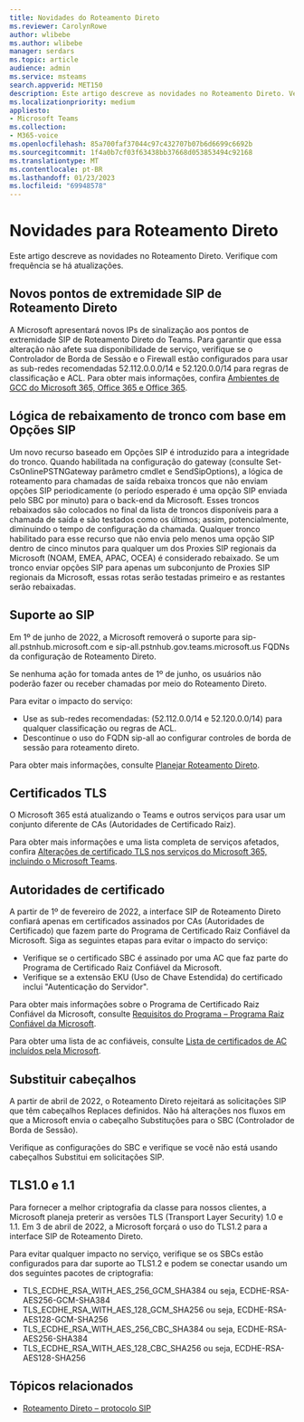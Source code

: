 ```yaml
---
title: Novidades do Roteamento Direto
ms.reviewer: CarolynRowe
author: wlibebe
ms.author: wlibebe
manager: serdars
ms.topic: article
audience: admin
ms.service: msteams
search.appverid: MET150
description: Este artigo descreve as novidades no Roteamento Direto. Verifique com frequência se há atualizações.
ms.localizationpriority: medium
appliesto:
- Microsoft Teams
ms.collection:
- M365-voice
ms.openlocfilehash: 85a700faf37044c97c432707b07b6d6699c6692b
ms.sourcegitcommit: 1f4a0b7cf03f63438bb37668d053853494c92168
ms.translationtype: MT
ms.contentlocale: pt-BR
ms.lasthandoff: 01/23/2023
ms.locfileid: "69948578"
---
```

# <a name="whats-new-for-direct-routing"></a>Novidades para Roteamento Direto

Este artigo descreve as novidades no Roteamento Direto. Verifique com frequência se há atualizações.

## <a name="new-direct-routing-sip-endpoints"></a>Novos pontos de extremidade SIP de Roteamento Direto 

A Microsoft apresentará novos IPs de sinalização aos pontos de extremidade SIP de Roteamento Direto do Teams. Para garantir que essa alteração não afete sua disponibilidade de serviço, verifique se o Controlador de Borda de Sessão e o Firewall estão configurados para usar as sub-redes recomendadas 52.112.0.0.0/14 e 52.120.0.0/14 para regras de classificação e ACL. Para obter mais informações, confira [Ambientes de GCC do Microsoft 365, Office 365 e Office 365](direct-routing-plan.md#microsoft-365-office-365-and-office-365-gcc-environments).  

## <a name="trunk-demoting-logic-based-on-sip-options"></a>Lógica de rebaixamento de tronco com base em Opções SIP

Um novo recurso baseado em Opções SIP é introduzido para a integridade do tronco. Quando habilitada na configuração do gateway (consulte Set-CsOnlinePSTNGateway parâmetro cmdlet e SendSipOptions), a lógica de roteamento para chamadas de saída rebaixa troncos que não enviam opções SIP periodicamente (o período esperado é uma opção SIP enviada pelo SBC por minuto) para o back-end da Microsoft. Esses troncos rebaixados são colocados no final da lista de troncos disponíveis para a chamada de saída e são testados como os últimos; assim, potencialmente, diminuindo o tempo de configuração da chamada.
Qualquer tronco habilitado para esse recurso que não envia pelo menos uma opção SIP dentro de cinco minutos para qualquer um dos Proxies SIP regionais da Microsoft (NOAM, EMEA, APAC, OCEA) é considerado rebaixado. Se um tronco enviar opções SIP para apenas um subconjunto de Proxies SIP regionais da Microsoft, essas rotas serão testadas primeiro e as restantes serão rebaixadas.


## <a name="sip-support"></a>Suporte ao SIP

Em 1º de junho de 2022, a Microsoft removerá o suporte para sip-all.pstnhub.microsoft.com e sip-all.pstnhub.gov.teams.microsoft.us FQDNs da configuração de Roteamento Direto.

Se nenhuma ação for tomada antes de 1º de junho, os usuários não poderão fazer ou receber chamadas por meio do Roteamento Direto.

Para evitar o impacto do serviço:

- Use as sub-redes recomendadas: (52.112.0.0/14 e 52.120.0.0/14) para qualquer classificação ou regras de ACL.
- Descontinue o uso do FQDN sip-all ao configurar controles de borda de sessão para roteamento direto.

Para obter mais informações, consulte [Planejar Roteamento Direto](direct-routing-plan.md).

## <a name="tls-certificates"></a>Certificados TLS

O Microsoft 365 está atualizando o Teams e outros serviços para usar um conjunto diferente de CAs (Autoridades de Certificado Raiz).

Para obter mais informações e uma lista completa de serviços afetados, confira [Alterações de certificado TLS nos serviços do Microsoft 365, incluindo o Microsoft Teams](https://techcommunity.microsoft.com/t5/microsoft-teams-blog/tls-certificate-changes-to-microsoft-365-services-including/ba-p/3249676).

## <a name="certificate-authorities"></a>Autoridades de certificado

A partir de 1º de fevereiro de 2022, a interface SIP de Roteamento Direto confiará apenas em certificados assinados por CAs (Autoridades de Certificado) que fazem parte do Programa de Certificado Raiz Confiável da Microsoft. Siga as seguintes etapas para evitar o impacto do serviço:

- Verifique se o certificado SBC é assinado por uma AC que faz parte do Programa de Certificado Raiz Confiável da Microsoft.
- Verifique se a extensão EKU (Uso de Chave Estendida) do certificado inclui "Autenticação do Servidor".

Para obter mais informações sobre o Programa de Certificado Raiz Confiável da Microsoft, consulte [Requisitos do Programa – Programa Raiz Confiável da Microsoft](/security/trusted-root/program-requirements).

Para obter uma lista de ac confiáveis, consulte [Lista de certificados de AC incluídos pela Microsoft](https://ccadb-public.secure.force.com/microsoft/IncludedCACertificateReportForMSFT).

## <a name="replace-headers"></a>Substituir cabeçalhos

A partir de abril de 2022, o Roteamento Direto rejeitará as solicitações SIP que têm cabeçalhos Replaces definidos. Não há alterações nos fluxos em que a Microsoft envia o cabeçalho Substituções para o SBC (Controlador de Borda de Sessão).

Verifique as configurações do SBC e verifique se você não está usando cabeçalhos Substitui em solicitações SIP.

## <a name="tls10-and-11"></a>TLS1.0 e 1.1

Para fornecer a melhor criptografia da classe para nossos clientes, a Microsoft planeja preterir as versões TLS (Transport Layer Security) 1.0 e 1.1. Em 3 de abril de 2022, a Microsoft forçará o uso do TLS1.2 para a interface SIP de Roteamento Direto.

Para evitar qualquer impacto no serviço, verifique se os SBCs estão configurados para dar suporte ao TLS1.2 e podem se conectar usando um dos seguintes pacotes de criptografia:

- TLS_ECDHE_RSA_WITH_AES_256_GCM_SHA384 ou seja, ECDHE-RSA-AES256-GCM-SHA384
- TLS_ECDHE_RSA_WITH_AES_128_GCM_SHA256 ou seja, ECDHE-RSA-AES128-GCM-SHA256
- TLS_ECDHE_RSA_WITH_AES_256_CBC_SHA384 ou seja, ECDHE-RSA-AES256-SHA384
- TLS_ECDHE_RSA_WITH_AES_128_CBC_SHA256 ou seja, ECDHE-RSA-AES128-SHA256

## <a name="related-topics"></a>Tópicos relacionados

- [Roteamento Direto – protocolo SIP](direct-routing-protocols-sip.md)
